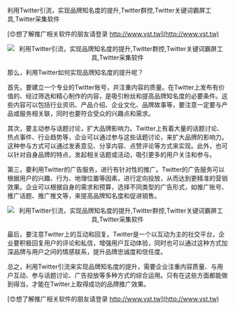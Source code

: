 利用Twitter引流，实现品牌知名度的提升,Twitter群控,Twitter关键词霸屏工具,Twitter采集软件

[😍想了解推广相关软件的朋友请登录 http://www.vst.tw](http://www.vst.tw)

 <center><img src="https://vst.tw/MP4/tuiguang/png/1.png" alt="利用Twitter引流，实现品牌知名度的提升,Twitter群控,Twitter关键词霸屏工具,Twitter采集软件"></center>

那么，利用Twitter如何实现品牌知名度的提升呢？

首先，要建立一个专业的Twitter账号，并注重内容的质量。在Twitter上发布有价值的、经过筛选和精心制作的内容，是吸引粉丝和提高品牌知名度的必要条件。这些内容可以包括行业资讯、产品介绍、企业文化、品牌故事等，要注意一定要与产品或服务相关联，同时也要符合受众的兴趣点和需求。

其次，要主动参与话题讨论，扩大品牌影响力。Twitter上有着大量的话题讨论、热点事件、行业趋势等，企业可以通过参与这些话题讨论，来扩大品牌的影响力。这种参与方式可以通过发表意见、分享内容、点赞评论等方式来实现。此外，也可以针对自身品牌的特点，发起相关话题或活动，吸引更多的用户关注和参与。

第三，要利用Twitter的广告服务，进行有针对性的推广。Twitter的广告服务可以根据用户的兴趣、行为、地理位置等因素，进行定向投放，从而达到更精准的营销效果。企业可以根据自身的需求和预算，选择不同类型的广告形式，如推广账号、推广话题、推广推文等，来提高品牌知名度和促进销售。

 <center><img src="https://vst.tw/MP4/tuiguang/png/8.png" alt="利用Twitter引流，实现品牌知名度的提升,Twitter群控,Twitter关键词霸屏工具,Twitter采集软件"></center>

最后，要注意Twitter上的互动和回复。Twitter是一个以互动为主的社交平台，企业要积极回复用户的评论和私信，增强用户互动体验，同时也可以通过这种方式加深品牌与用户之间的情感联系，提升品牌忠诚度和信任度。

总之，利用Twitter引流来实现品牌知名度的提升，需要企业注重内容质量、与用户互动、参与话题讨论、广告投放等多种方式的综合运用。只有在这些方面都能做到得当，才能在Twitter上取得成功的品牌推广效果。

[😍想了解推广相关软件的朋友请登录 http://www.vst.tw](http://www.vst.tw)



